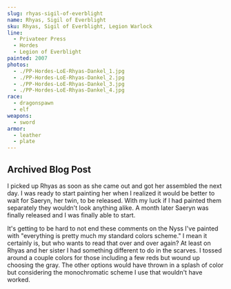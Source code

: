 ```yaml
---
slug: rhyas-sigil-of-everblight
name: Rhyas, Sigil of Everblight
sku: Rhyas, Sigil of Everblight, Legion Warlock
line:
  - Privateer Press
  - Hordes
  - Legion of Everblight
painted: 2007
photos:
  - ./PP-Hordes-LoE-Rhyas-Dankel_1.jpg
  - ./PP-Hordes-LoE-Rhyas-Dankel_2.jpg
  - ./PP-Hordes-LoE-Rhyas-Dankel_3.jpg
  - ./PP-Hordes-LoE-Rhyas-Dankel_4.jpg
race:
  - dragonspawn
  - elf
weapons:
  - sword
armor:
  - leather
  - plate
---
```


## Archived Blog Post

I picked up Rhyas as soon as she came out and got her assembled the next day. I was ready to start painting her when I realized it would be better to wait for Saeryn, her twin, to be released. With my luck if I had painted them separately they wouldn't look anything alike. A month later Saeryn was finally released and I was finally able to start.

It's getting to be hard to not end these comments on the Nyss I've painted with "everything is pretty much my standard colors scheme." I mean it certainly is, but who wants to read that over and over again? At least on Rhyas and her sister I had something different to do in the scarves. I tossed around a couple colors for those including a few reds but wound up choosing the gray. The other options would have thrown in a splash of color but considering the monochromatic scheme I use that wouldn't have worked.

